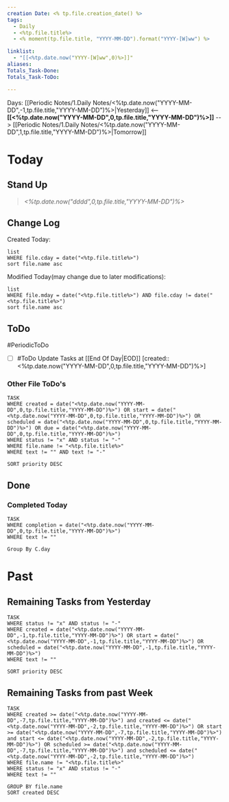 ```yaml
---
creation Date: <% tp.file.creation_date() %>
tags:
  - Daily
  - <%tp.file.title%>
  - <% moment(tp.file.title, "YYYY-MM-DD").format("YYYY-[W]ww") %>

linklist:
  - "[[<%tp.date.now("YYYY-[W]ww",0)%>]]"
aliases:
Totals_Task-Done: 
Totals_Task-ToDo:

---
```


Days: [[Periodic Notes/1.Daily Notes/<%tp.date.now("YYYY-MM-DD",-1,tp.file.title,"YYYY-MM-DD")%>|Yesterday]] <-- **[[<%tp.date.now("YYYY-MM-DD",0,tp.file.title,"YYYY-MM-DD")%>]]** --> [[Periodic Notes/1.Daily Notes/<%tp.date.now("YYYY-MM-DD",1,tp.file.title,"YYYY-MM-DD")%>|Tomorrow]]

# Today
## Stand Up
> *<%tp.date.now("dddd",0,tp.file.title,"YYYY-MM-DD")%>*
> 
## Change Log
Created Today:
```dataview
list
WHERE file.cday = date("<%tp.file.title%>")
sort file.name asc
```
Modified Today(may change due to later modifications):
```dataview
list
WHERE file.mday = date("<%tp.file.title%>") AND file.cday != date("<%tp.file.title%>")
sort file.name asc
```
## ToDo
#PeriodicToDo 
- [ ] #ToDo Update Tasks at [[End Of Day|EOD]] [created:: <%tp.date.now("YYYY-MM-DD",0,tp.file.title,"YYYY-MM-DD")%>]
### Other File ToDo's
```dataview
TASK
WHERE created = date("<%tp.date.now("YYYY-MM-DD",0,tp.file.title,"YYYY-MM-DD")%>") OR start = date("<%tp.date.now("YYYY-MM-DD",0,tp.file.title,"YYYY-MM-DD")%>") OR scheduled = date("<%tp.date.now("YYYY-MM-DD",0,tp.file.title,"YYYY-MM-DD")%>") OR due = date("<%tp.date.now("YYYY-MM-DD",0,tp.file.title,"YYYY-MM-DD")%>")
WHERE status != "x" AND status != "-"
WHERE file.name != "<%tp.file.title%>"
WHERE text != "" AND text != "-"

SORT priority DESC
```
## Done
### Completed Today
```dataview
TASK
WHERE completion = date("<%tp.date.now("YYYY-MM-DD",0,tp.file.title,"YYYY-MM-DD")%>")
WHERE text != ""

Group By C.day
```
# Past
## Remaining Tasks from Yesterday
```dataview
TASK
WHERE status != "x" AND status != "-"
WHERE created = date("<%tp.date.now("YYYY-MM-DD",-1,tp.file.title,"YYYY-MM-DD")%>") OR start = date("<%tp.date.now("YYYY-MM-DD",-1,tp.file.title,"YYYY-MM-DD")%>") OR scheduled = date("<%tp.date.now("YYYY-MM-DD",-1,tp.file.title,"YYYY-MM-DD")%>")
WHERE text != ""

SORT priority DESC
```
## Remaining Tasks from past Week
```dataview
TASK
WHERE created >= date("<%tp.date.now("YYYY-MM-DD",-7,tp.file.title,"YYYY-MM-DD")%>") and created <= date("<%tp.date.now("YYYY-MM-DD",-2,tp.file.title,"YYYY-MM-DD")%>") OR start >= date("<%tp.date.now("YYYY-MM-DD",-7,tp.file.title,"YYYY-MM-DD")%>") and start <= date("<%tp.date.now("YYYY-MM-DD",-2,tp.file.title,"YYYY-MM-DD")%>") OR scheduled >= date("<%tp.date.now("YYYY-MM-DD",-7,tp.file.title,"YYYY-MM-DD")%>") and scheduled <= date("<%tp.date.now("YYYY-MM-DD",-2,tp.file.title,"YYYY-MM-DD")%>")
WHERE file.name != "<%tp.file.title%>"
WHERE status != "x" AND status != "-"
WHERE text != ""

GROUP BY file.name
SORT created DESC
```

